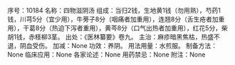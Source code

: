 序号：10184
名称：四物滋阴汤
组成：当归2钱，生地黄1钱（勿用熟），芍药1钱，川芎5分（宜少用），牛蒡子8分（咽痛者加重用），连翘8分（舌生疮者加重用），干葛8分（热迫下泻者重用），黄芩8分（口气出热者加重用），红花5分，柴胡1钱，赤柽柳3茎。
出处：《医林纂要》卷九。
主治：麻疹暗黑焦枯，热盛不退，阴血受伤。
加减：None
功效：养阴。
用法用量：水煎服。
制备方法：None
临床应用：None
各家论述：None
用药禁忌：None
附注：None
